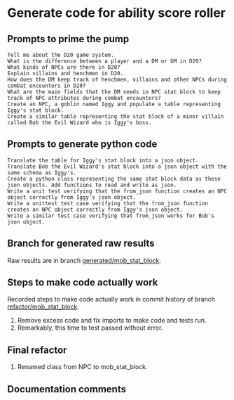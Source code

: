 # Generate code for ability score roller

## Prompts to prime the pump

    Tell me about the D20 game system.
    What is the difference between a player and a DM or GM in D20?
    What kinds of NPCs are there in D20?
    Explain villains and henchmen in D20.
    How does the DM keep track of henchmen, villains and other NPCs during combat encounters in D20?
    What are the main fields that the DM needs in NPC stat block to keep track of NPC attributes during combat encounters?
    Create an NPC, a goblin named Iggy and populate a table representing Iggy's stat block.
    Create a similar table representing the stat block of a minor villain called Bob the Evil Wizard who is Iggy's boss.

## Prompts to generate python code

    Translate the table for Iggy's stat block into a json object.
    Translate Bob the Evil Wizard's stat block into a json object with the same schema as Iggy's.
    Create a python class representing the same stat block data as these json objects. Add functions to read and write as json.
    Write a unit test verifying that the from_json function creates an NPC object correctly from Iggy's json object.
    Write a unittest test case verifying that the from_json function creates an NPC object correctly from Iggy's json object.
    Write a similar test case verifying that from_json works for Bob's json object.

## Branch for generated raw results

Raw results are in branch [generated/mob_stat_block](https://github.com/newexo/d20-ai/tree/generated/mob_stat_block).

## Steps to make code actually work

Recorded steps to make code actually work in commit history of branch [refactor/mob_stat_block](https://github.com/newexo/d20-ai/tree/refactor/mob_stat_block).

1. Remove excess code and fix imports to make code and tests run.
2. Remarkably, this time to test passed without error.

## Final refactor

1. Renamed class from NPC to mob_stat_block.

## Documentation comments

